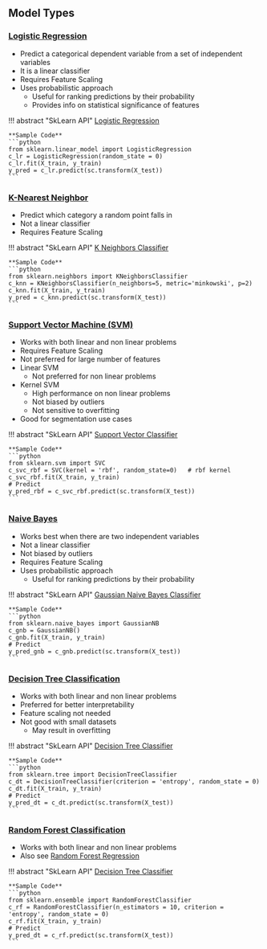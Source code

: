 ## Model Types
### [Logistic Regression](../stats-cls/#logistic-regression)

- Predict a categorical dependent variable from a set of independent variables
- It is a linear classifier
- Requires Feature Scaling
- Uses probabilistic approach 
    - Useful for ranking predictions by their probability
    - Provides info on statistical significance of features

!!! abstract "SkLearn API"
    [Logistic Regression](https://scikit-learn.org/1.4/modules/generated/sklearn.linear_model.LogisticRegression.html#sklearn.linear_model.LogisticRegression)

    **Sample Code**
    ```python
    from sklearn.linear_model import LogisticRegression
    c_lr = LogisticRegression(random_state = 0)
    c_lr.fit(X_train, y_train)
    y_pred = c_lr.predict(sc.transform(X_test))
    ```

### [K-Nearest Neighbor](../stats-cls/#k-nearest-neighbor)

- Predict which category a random point falls in
- Not a linear classifier
- Requires Feature Scaling

!!! abstract "SkLearn API"
    [K Neighbors Classifier](https://scikit-learn.org/stable/modules/generated/sklearn.neighbors.KNeighborsClassifier.html#sklearn.neighbors.KNeighborsClassifier)

    **Sample Code**
    ```python
    from sklearn.neighbors import KNeighborsClassifier
    c_knn = KNeighborsClassifier(n_neighbors=5, metric='minkowski', p=2)
    c_knn.fit(X_train, y_train)
    y_pred = c_knn.predict(sc.transform(X_test))
    ```

### [Support Vector Machine (SVM)](../stats-cls/#support-vector-machine-svm)

- Works with both linear and non linear problems
- Requires Feature Scaling
- Not preferred for large number of features
- Linear SVM 
    - Not preferred for non linear problems
- Kernel SVM
    - High performance on non linear problems
    - Not biased by outliers
    - Not sensitive to overfitting
- Good for segmentation use cases

!!! abstract "SkLearn API"
    [Support Vector Classifier](https://scikit-learn.org/stable/modules/generated/sklearn.svm.SVC.html#sklearn.svm.SVC)

    **Sample Code**
    ```python
    from sklearn.svm import SVC
    c_svc_rbf = SVC(kernel = 'rbf', random_state=0)   # rbf kernel
    c_svc_rbf.fit(X_train, y_train)
    # Predict
    y_pred_rbf = c_svc_rbf.predict(sc.transform(X_test))
    ```

### [Naive Bayes](../stats-cls/#naive-bayes)

- Works best when there are two independent variables
- Not a linear classifier
- Not biased by outliers
- Requires Feature Scaling
- Uses probabilistic approach
    - Useful for ranking predictions by their probability

!!! abstract "SkLearn API"
    [Gaussian Naive Bayes Classifier](https://scikit-learn.org/stable/modules/generated/sklearn.naive_bayes.GaussianNB.html#sklearn.naive_bayes.GaussianNB)

    **Sample Code**
    ```python
    from sklearn.naive_bayes import GaussianNB
    c_gnb = GaussianNB()
    c_gnb.fit(X_train, y_train)
    # Predict
    y_pred_gnb = c_gnb.predict(sc.transform(X_test))
    ```

### [Decision Tree Classification](../stats-cls/#decision-tree-classification)

- Works with both linear and non linear problems
- Preferred for better interpretability
- Feature scaling not needed
- Not good with small datasets
    - May result in overfitting

!!! abstract "SkLearn API"
    [Decision Tree Classifier](https://scikit-learn.org/1.4/modules/generated/sklearn.tree.DecisionTreeClassifier.html)

    **Sample Code**
    ```python
    from sklearn.tree import DecisionTreeClassifier
    c_dt = DecisionTreeClassifier(criterion = 'entropy', random_state = 0)
    c_dt.fit(X_train, y_train)
    # Predict
    y_pred_dt = c_dt.predict(sc.transform(X_test))
    ```

### [Random Forest Classification](../stats-cls/#decision-tree-classification)

- Works with both linear and non linear problems
- Also see [Random Forest Regression](../ml-reg/#random-forest-regression)

!!! abstract "SkLearn API"
    [Decision Tree Classifier](https://scikit-learn.org/1.4/modules/generated/sklearn.tree.DecisionTreeClassifier.html)

    **Sample Code**
    ```python
    from sklearn.ensemble import RandomForestClassifier
    c_rf = RandomForestClassifier(n_estimators = 10, criterion = 'entropy', random_state = 0)
    c_rf.fit(X_train, y_train)
    # Predict
    y_pred_dt = c_rf.predict(sc.transform(X_test))
    ```